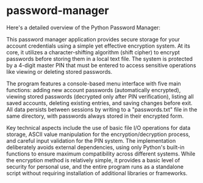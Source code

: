 # password-manager
Here's a detailed overview of the Python Password Manager:

This password manager application provides secure storage for your account credentials using a simple yet effective encryption system. At its core, it utilizes a character-shifting algorithm (shift cipher) to encrypt passwords before storing them in a local text file. The system is protected by a 4-digit master PIN that must be entered to access sensitive operations like viewing or deleting stored passwords. 

The program features a console-based menu interface with five main functions: adding new account passwords (automatically encrypted), viewing stored passwords (decrypted only after PIN verification), listing all saved accounts, deleting existing entries, and saving changes before exit. All data persists between sessions by writing to a "passwords.txt" file in the same directory, with passwords always stored in their encrypted form.

Key technical aspects include the use of basic file I/O operations for data storage, ASCII value manipulation for the encryption/decryption process, and careful input validation for the PIN system. The implementation deliberately avoids external dependencies, using only Python's built-in functions to ensure maximum compatibility across different systems. While the encryption method is relatively simple, it provides a basic level of security for personal use, and the entire program runs as a standalone script without requiring installation of additional libraries or frameworks.

